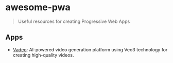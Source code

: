 # awesome-pwa

> Useful resources for creating Progressive Web Apps

## Apps

* [Vadeo](https://vadeo.org): AI-powered video generation platform using Veo3 technology for creating high-quality videos.
